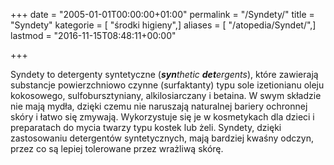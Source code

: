 +++
date = "2005-01-01T00:00:00+01:00"
permalink = "/Syndety/"
title = "Syndety"
kategorie = [ "środki higieny",]
aliases = [ "/atopedia/Syndet/",]
lastmod = "2016-11-15T08:48:11+00:00"

+++

Syndety to detergenty syntetyczne (***syn**thetic **det**ergents*), które zawierają substancje powierzchniowo czynne (surfaktanty) typu sole izetionianu oleju kokosowego, sulfobursztyniany, alkilosiarczany i betaina. W swym składzie nie mają mydła, dzięki czemu nie naruszają naturalnej bariery ochronnej skóry i łatwo się zmywają. Wykorzystuje się je w kosmetykach dla dzieci i preparatach do mycia twarzy typu kostek lub żeli. Syndety, dzięki zastosowaniu detergentów syntetycznych, mają bardziej kwaśny odczyn, przez co są lepiej tolerowane przez wrażliwą skórę.
